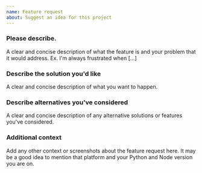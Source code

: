 ```yaml
---
name: Feature request
about: Suggest an idea for this project
---
```


### Please describe.

A clear and concise description of what the feature is and your problem that it would address. Ex. I'm always frustrated when [...]

### Describe the solution you'd like

A clear and concise description of what you want to happen.

### Describe alternatives you've considered

A clear and concise description of any alternative solutions or features you've considered.

### Additional context

Add any other context or screenshots about the feature request here. It may be a good idea to mention that platform and your Python and Node version you are on.
